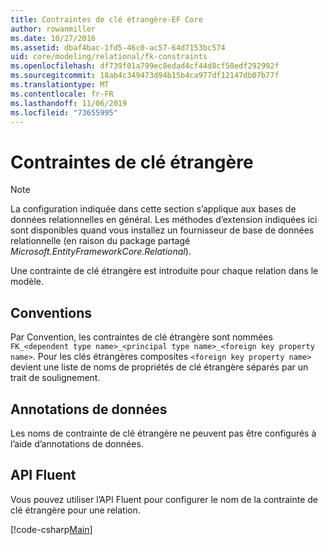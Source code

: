 ```yaml
---
title: Contraintes de clé étrangère-EF Core
author: rowanmiller
ms.date: 10/27/2016
ms.assetid: dbaf4bac-1fd5-46c0-ac57-64d7153bc574
uid: core/modeling/relational/fk-constraints
ms.openlocfilehash: df739f01a799ec8edad4cf44d8cf50edf292992f
ms.sourcegitcommit: 18ab4c349473d94b15b4ca977df12147db07b77f
ms.translationtype: MT
ms.contentlocale: fr-FR
ms.lasthandoff: 11/06/2019
ms.locfileid: "73655995"
---
```

# <a name="foreign-key-constraints"></a>Contraintes de clé étrangère

> [!NOTE]  
> La configuration indiquée dans cette section s’applique aux bases de données relationnelles en général. Les méthodes d’extension indiquées ici sont disponibles quand vous installez un fournisseur de base de données relationnelle (en raison du package partagé *Microsoft.EntityFrameworkCore.Relational*).

Une contrainte de clé étrangère est introduite pour chaque relation dans le modèle.

## <a name="conventions"></a>Conventions

Par Convention, les contraintes de clé étrangère sont nommées `FK_<dependent type name>_<principal type name>_<foreign key property name>`. Pour les clés étrangères composites `<foreign key property name>` devient une liste de noms de propriétés de clé étrangère séparés par un trait de soulignement.

## <a name="data-annotations"></a>Annotations de données

Les noms de contrainte de clé étrangère ne peuvent pas être configurés à l’aide d’annotations de données.

## <a name="fluent-api"></a>API Fluent

Vous pouvez utiliser l’API Fluent pour configurer le nom de la contrainte de clé étrangère pour une relation.

[!code-csharp[Main](../../../../samples/core/Modeling/FluentAPI/Relational/RelationshipConstraintName.cs?name=Constraint&highlight=12)]
